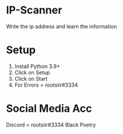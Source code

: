 # IP-Scanner
Write the ip address and learn the information

# Setup
1. Install Python 3.9+
2. Click on Setup
3. Click on Start
4. For Errors = rootsiir#3334

# Social Media Acc
Discord = rootsiir#3334
Black Poetry
